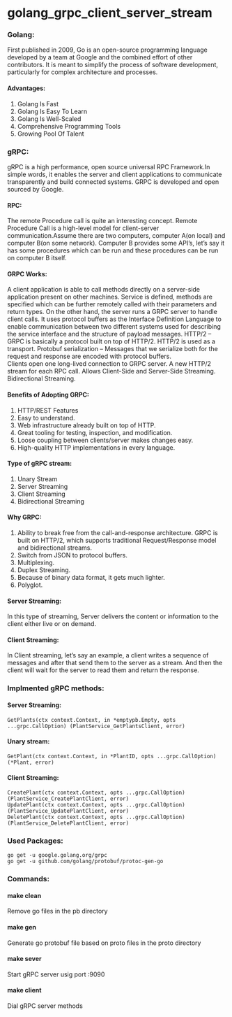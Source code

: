 # golang_grpc_client_server_stream


### Golang:
   First published in 2009, Go is an open-source programming language developed by a team at Google and the combined effort of other contributors. It is meant to simplify the process of software development, particularly for complex architecture and processes.

#### Advantages:
1. Golang Is Fast
2. Golang Is Easy To Learn
3. Golang Is Well-Scaled
4. Comprehensive Programming Tools
5. Growing Pool Of Talent

### gRPC:
   gRPC is a high performance, open source universal RPC Framework.In simple words, it enables the server and client applications to communicate transparently and build connected systems. GRPC is developed and open sourced by Google.

#### RPC:
   The remote Procedure call is quite an interesting concept. Remote Procedure Call is a high-level model for client-server communication.Assume there are two computers, computer A(on local) and computer B(on some network). Computer B provides some API’s, let’s say it has some procedures which can be run and these procedures can be run on computer B itself.

#### GRPC Works:
   A client application is able to call methods directly on a server-side application present on other machines.
   Service is defined, methods are specified which can be further remotely called with their parameters and return types.
   On the other hand, the server runs a GRPC server to handle client calls.
   It uses protocol buffers as the Interface Definition Language to enable communication between two different systems used for describing the service interface and the structure of payload messages.
   HTTP/2 – GRPC is basically a protocol built on top of HTTP/2. HTTP/2 is used as a transport.
   Protobuf serialization – Messages that we serialize both for the request and response are encoded with protocol buffers.    
   Clients open one long-lived connection to GRPC server.
   A new HTTP/2 stream for each RPC call.
   Allows Client-Side and Server-Side Streaming.
   Bidirectional Streaming.

#### Benefits of Adopting GRPC:
   
1. HTTP/REST Features
2. Easy to understand.
3. Web infrastructure already built on top of HTTP.
4. Great tooling for testing, inspection, and modification.
5. Loose coupling between clients/server makes changes easy.
6. High-quality HTTP implementations in every language.

#### Type of gRPC stream:

1. Unary Stream
2. Server Streaming
3. Client Streaming
4. Bidirectional Streaming

#### Why GRPC:
1. Ability to break free from the call-and-response architecture. GRPC is built on HTTP/2, which supports traditional Request/Response model and bidirectional streams.
2. Switch from JSON to protocol buffers.
3. Multiplexing.
4. Duplex Streaming.
5. Because of binary data format, it gets much lighter.
6. Polyglot.


#### Server Streaming:
   In this type of streaming, Server delivers the content or information to the client either live or on demand.

#### Client Streaming:
   In Client streaming, let’s say an example, a client writes a sequence of messages and after that send them to the server as a stream. And then the client will wait for the server to read them and return the response.


### Implmented gRPC methods:

#### Server Streaming:

    GetPlants(ctx context.Context, in *emptypb.Empty, opts ...grpc.CallOption) (PlantService_GetPlantsClient, error)

#### Unary stream:

    GetPlant(ctx context.Context, in *PlantID, opts ...grpc.CallOption) (*Plant, error)
	
#### Client Streaming:

    CreatePlant(ctx context.Context, opts ...grpc.CallOption) (PlantService_CreatePlantClient, error)
    UpdatePlant(ctx context.Context, opts ...grpc.CallOption) (PlantService_UpdatePlantClient, error) 
    DeletePlant(ctx context.Context, opts ...grpc.CallOption) (PlantService_DeletePlantClient, error)


### Used Packages:

    go get -u google.golang.org/grpc
    go get -u github.com/golang/protobuf/protoc-gen-go


### Commands:

#### make clean
   Remove go files in the pb directory

#### make gen
   Generate go protobuf file based on proto files in the proto directory

#### make sever
   Start gRPC server usig port :9090

#### make client
   Dial gRPC server methods
